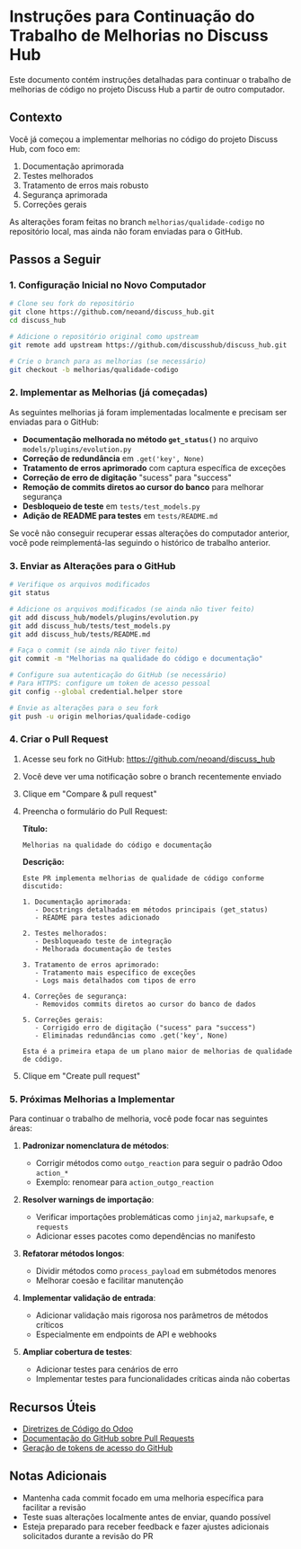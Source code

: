# Instruções para Continuação do Trabalho de Melhorias no Discuss Hub

Este documento contém instruções detalhadas para continuar o trabalho de melhorias de código no projeto Discuss Hub a partir de outro computador.

## Contexto

Você já começou a implementar melhorias no código do projeto Discuss Hub, com foco em:

1. Documentação aprimorada
2. Testes melhorados
3. Tratamento de erros mais robusto
4. Segurança aprimorada
5. Correções gerais

As alterações foram feitas no branch `melhorias/qualidade-codigo` no repositório local, mas ainda não foram enviadas para o GitHub.

## Passos a Seguir

### 1. Configuração Inicial no Novo Computador

```bash
# Clone seu fork do repositório
git clone https://github.com/neoand/discuss_hub.git
cd discuss_hub

# Adicione o repositório original como upstream
git remote add upstream https://github.com/discusshub/discuss_hub.git

# Crie o branch para as melhorias (se necessário)
git checkout -b melhorias/qualidade-codigo
```

### 2. Implementar as Melhorias (já começadas)

As seguintes melhorias já foram implementadas localmente e precisam ser enviadas para o GitHub:

- **Documentação melhorada no método `get_status()`** no arquivo `models/plugins/evolution.py`
- **Correção de redundância** em `.get('key', None)`
- **Tratamento de erros aprimorado** com captura específica de exceções
- **Correção de erro de digitação** "sucess" para "success"
- **Remoção de commits diretos ao cursor do banco** para melhorar segurança
- **Desbloqueio de teste** em `tests/test_models.py`
- **Adição de README para testes** em `tests/README.md`

Se você não conseguir recuperar essas alterações do computador anterior, você pode reimplementá-las seguindo o histórico de trabalho anterior.

### 3. Enviar as Alterações para o GitHub

```bash
# Verifique os arquivos modificados
git status

# Adicione os arquivos modificados (se ainda não tiver feito)
git add discuss_hub/models/plugins/evolution.py
git add discuss_hub/tests/test_models.py
git add discuss_hub/tests/README.md

# Faça o commit (se ainda não tiver feito)
git commit -m "Melhorias na qualidade do código e documentação"

# Configure sua autenticação do GitHub (se necessário)
# Para HTTPS: configure um token de acesso pessoal
git config --global credential.helper store

# Envie as alterações para o seu fork
git push -u origin melhorias/qualidade-codigo
```

### 4. Criar o Pull Request

1. Acesse seu fork no GitHub: https://github.com/neoand/discuss_hub
2. Você deve ver uma notificação sobre o branch recentemente enviado
3. Clique em "Compare & pull request"
4. Preencha o formulário do Pull Request:

   **Título:**
   ```
   Melhorias na qualidade do código e documentação
   ```

   **Descrição:**
   ```
   Este PR implementa melhorias de qualidade de código conforme discutido:
   
   1. Documentação aprimorada:
      - Docstrings detalhadas em métodos principais (get_status)
      - README para testes adicionado
   
   2. Testes melhorados:
      - Desbloqueado teste de integração
      - Melhorada documentação de testes
   
   3. Tratamento de erros aprimorado:
      - Tratamento mais específico de exceções
      - Logs mais detalhados com tipos de erro
   
   4. Correções de segurança:
      - Removidos commits diretos ao cursor do banco de dados
   
   5. Correções gerais:
      - Corrigido erro de digitação ("sucess" para "success")
      - Eliminadas redundâncias como .get('key', None)
   
   Esta é a primeira etapa de um plano maior de melhorias de qualidade de código.
   ```

5. Clique em "Create pull request"

### 5. Próximas Melhorias a Implementar

Para continuar o trabalho de melhoria, você pode focar nas seguintes áreas:

1. **Padronizar nomenclatura de métodos**:
   - Corrigir métodos como `outgo_reaction` para seguir o padrão Odoo `action_*`
   - Exemplo: renomear para `action_outgo_reaction`

2. **Resolver warnings de importação**:
   - Verificar importações problemáticas como `jinja2`, `markupsafe`, e `requests`
   - Adicionar esses pacotes como dependências no manifesto

3. **Refatorar métodos longos**:
   - Dividir métodos como `process_payload` em submétodos menores
   - Melhorar coesão e facilitar manutenção

4. **Implementar validação de entrada**:
   - Adicionar validação mais rigorosa nos parâmetros de métodos críticos
   - Especialmente em endpoints de API e webhooks

5. **Ampliar cobertura de testes**:
   - Adicionar testes para cenários de erro
   - Implementar testes para funcionalidades críticas ainda não cobertas

## Recursos Úteis

- [Diretrizes de Código do Odoo](https://www.odoo.com/documentation/15.0/developer/reference/coding_guidelines.html)
- [Documentação do GitHub sobre Pull Requests](https://docs.github.com/en/pull-requests/collaborating-with-pull-requests/proposing-changes-to-your-work-with-pull-requests/about-pull-requests)
- [Geração de tokens de acesso do GitHub](https://docs.github.com/en/authentication/keeping-your-account-and-data-secure/creating-a-personal-access-token)

## Notas Adicionais

- Mantenha cada commit focado em uma melhoria específica para facilitar a revisão
- Teste suas alterações localmente antes de enviar, quando possível
- Esteja preparado para receber feedback e fazer ajustes adicionais solicitados durante a revisão do PR